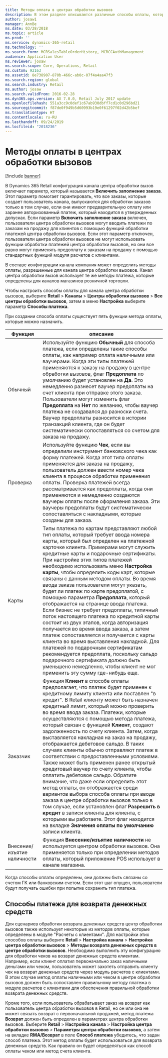 ```yaml
---
title: Методы оплаты в центрах обработки вызовов
description: В этом разделе описываются различные способы оплаты, которые можно использовать в центра обработки вызовов в Dynamics 365 Retail.
author: josaw1
manager: AnnBe
ms.date: 03/28/2018
ms.topic: article
ms.prod: ''
ms.service: dynamics-365-retail
ms.technology: ''
ms.search.form: MCRSalesTableOrderHistory, MCRCCAuthManagement
audience: Application User
ms.reviewer: josaw
ms.search.scope: Core, Operations, Retail
ms.custom: 92163
ms.assetid: 8e738907-870b-466c-ab0c-07f4a4aa47f3
ms.search.region: global
ms.search.industry: Retail
ms.author: josaw
ms.search.validFrom: 2016-02-28
ms.dyn365.ops.version: AX 7.0.0, Retail July 2017 update
ms.openlocfilehash: 551a3cc9c0def1c67ab930dbff7cd1c0d296bd21
ms.sourcegitcommit: f87de0f949b5d60993b19e0f61297f02d42b5bef
ms.translationtype: HT
ms.contentlocale: ru-RU
ms.lasthandoff: 09/24/2019
ms.locfileid: "2018236"
---
```

# <a name="payment-methods-in-call-centers"></a>Методы оплаты в центрах обработки вызовов

[!include [banner](includes/banner.md)]

В Dynamics 365 Retail конфигурация канала центра обработки вызов включает параметр, который называется **Включить заполнение заказа**. Этот параметр помогает гарантировать, что все заказы, которые создает пользователь канала, выпускаются для обработки заказов только в том случае, если они имеют предварительную оплату или заранее авторизованный платеж, который находится в утвержденных допусках. Если параметр **Включить заполнение заказа** включен, пользователи центра обработки вызовов могут вводить платежи по заказам на продажу для клиентов с помощью функций обработки платежей центра обработки вызовов. Если этот параметр отключен, пользователи центра обработки вызовов не могут использовать функции обработки платежей центра обработки вызовов, но они все равно могут применять предоплату к заказам на продажу с помощью стандартных функций модуля расчетов с клиентами.

В составе конфигурации канала компания может определить методы оплаты, разрешенные для канала центра обработки вызовов. Канал центра обработки вызов использует те же методы платежа, которые определены для каналов магазинов розничной торговли.

Чтобы настроить способы оплаты для канала центра обработки вызовов, выберите **Retail** \> **Каналы** \> **Центры обработки вызовов** \> **Все центры обработки вызовов**, затем в меню **Настройка** выберите параметр **Способы платежа**.

При создании способа оплаты существует пять функции метода оплаты, которые можно назначить.

| Функция            | описание |
|---------------------|-------------|
| Обычный              | Используйте функцию **Обычный** для способа платежа, если определены такие способы оплаты, как например оплата наличными или ваучерами. Когда эти типы платежей применяются к заказу на продажу в центре обработки вызовов, флаг **Предоплата** по умолчанию будет установлен на **Да**. Это немедленно разнесет ваучер предоплаты на счет клиента при отправке этого заказа. Пользователи могут изменить флаг **Предоплата** на **Нет** по желанию, чтобы ваучер платежа не создавался до разноски счета. Ваучер предоплаты разносится в истории транзакций клиента, где он будет систематически сопоставляться со счетом для заказа на продажу. |
| Проверка               | Используйте функцию **Чек**, если вы определили инструмент банковского чека как форму платежей. Когда этот типа оплаты применяется для заказа на продажу, пользователь должен ввести номер чека клиента в процессе обработки применения оплаты. Проверка платежей всегда рассматривается как предоплаты, когда они применяются и немедленно создаются ваучеры оплаты после оформления заказа. Эти ваучеры предоплаты будут систематически сопоставляться с накладными, которые созданы для заказа. |
| Карты               | Типы платежа по картам представляют любой тип оплаты, который требует ввода номера карты, который был определен на платежной карточке клиента. Примерами могут служить кредитные карты и подарочные сертификаты. При настройке этих типов платежей необходимо использовать меню **Настройка карты**, чтобы определить коды карт, которые связаны с данным методом оплаты. Во время ввода заказа пользователи могут указать, будет ли платеж по карте предоплатой, с помощью параметра **Предоплата**, который отображается на странице ввода платежа. Если бизнес не требует предоплаты, типичный поток настоящего платежа по кредитной карты состоит из двух этапов, когда авторизация получается во время ввода заказа, а затем платеж сопоставляется и получается с карты клиента во время выставления накладной. Для платежей по подарочным сертификатам рекомендуется предоплата, поскольку сальдо подарочного сертификата должно быть уменьшено немедленно, чтобы клиент не мог применить эту сумму где-нибудь еще. |
| Заказчик            | Функция **Клиент** в способе оплаты предполагает, что платеж будет применен к кредитному лимиту клиента или поставлен "в кредит". В Retail клиенту может быть назначен кредитный лимит, который можно проверить во время ввода заказа. Платежи, которые осуществляются с помощью метода платежа, который связан с функцией **Клиент**, создают задолженность по счету клиента. Затем, когда выставляется накладная на заказ на продажу, отображается дебетовое сальдо. В таких случаях клиенты обычно отправляют платеж в соответствии с предоставленными условиями. Также может быть применен ранее открытый кредитовый ваучер по счету клиента, чтобы оплатить дебетовое сальдо. Обратите внимание, что даже если определить этот метод оплаты, он отображается среди вариантов выбора способа оплаты при вводе заказа в центре обработки вызовов только в том случае, если установлен флаг **Разрешить в кредит** в записи клиента для клиента, с которыми вы работаете. Этот флаг находится на вкладке **Значения оплаты по умолчанию** записи клиента. |
| Внесение/изъятие наличности | Функция **Внесение/изъятие наличности** не используется центром обработки вызовов. Она применяется только при определении методов оплаты, который приложение POS использует в канале магазина. |

Когда способы оплаты определены, они должны быть связаны со счетом ГК или банковским счетом. Если этот шаг опущен, пользователи будут получать ошибки при попытке сохранить тип платежа.

## <a name="refund-payment-methods"></a>Способы платежа для возврата денежных средств

Для сценариев обработки возврата денежных средств центр обработки вызовов также использует некоторые из методов оплаты, которые определены в модуле "Расчеты с клиентами". Для настройки этих способов оплаты выберите **Retail** \> **Настройка канала** \> **Настройка центра обработки вызовов** \> **Методы возврата денежных средств в центре обработки вызовов**. Необходимо выполнить эту конфигурацию для обработки чеков на возврат денежных средств клиентам. Например, если клиент оплатил первоначально заказ наличными деньгами или чеком, пользователь может захотеть отправить клиенту чек на возврат денежных средств через модуль расчетов с клиентами. В этом случае метод оплаты наличными или чеком в центре обработки вызовов должен быть сопоставлен правильному методу платежа в модуле расчетов с клиентами для обеспечения правильной обработки возврата денежных средств.

Кроме того, если пользователь обрабатывает заказ на возврат как пользователь центра обработки вызовов в Retail, но он или она не может связать возврат с первоначальной продажей, метод платежа **Возврат** должен быть определен в параметрах центра обработки вызовов. Выберите **Retail** \> **Настройка канала** \> **Настройка центра обработки вызовов** \> **Параметры центра обработки вызовов**, а затем на вкладке **RMA/Возврат** в поле **Способ платежа** убедитесь, что задан способ платежа. Этот метод оплаты будет использоваться для возврата денежных средств. Как правило он будет определяться как способ оплаты чеком или метод счета клиента.
